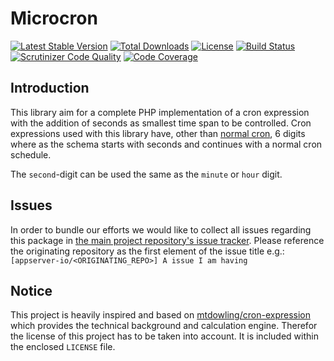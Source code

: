 # Microcron

[![Latest Stable Version](https://img.shields.io/packagist/v/appserver-io/microcron.svg?style=flat-square)](https://packagist.org/packages/appserver-io/microcron) 
 [![Total Downloads](https://img.shields.io/packagist/dt/appserver-io/microcron.svg?style=flat-square)](https://packagist.org/packages/appserver-io/microcron)
 [![License](https://img.shields.io/packagist/l/appserver-io/microcron.svg?style=flat-square)](https://packagist.org/packages/appserver-io/microcron)
 [![Build Status](https://img.shields.io/travis/appserver-io/microcron/master.svg?style=flat-square)](http://travis-ci.org/appserver-io/microcron)
 [![Scrutinizer Code Quality](https://img.shields.io/scrutinizer/g/appserver-io/microcron/master.svg?style=flat-square)](https://scrutinizer-ci.com/g/appserver-io/microcron/?branch=master)
 [![Code Coverage](https://img.shields.io/scrutinizer/coverage/g/appserver-io/microcron/master.svg?style=flat-square)](https://scrutinizer-ci.com/g/appserver-io/microcron/?branch=master)

## Introduction

This library aim for a complete PHP implementation of a cron expression with the addition of seconds as smallest time span to be controlled.
Cron expressions used with this library have, other than [normal cron](https://en.wikipedia.org/wiki/Cron), 6 digits where as the schema starts with seconds and continues with a normal cron schedule.

The `second`-digit can be used the same as the `minute` or `hour` digit.

## Issues

In order to bundle our efforts we would like to collect all issues regarding this package in [the main project repository's issue tracker](https://github.com/appserver-io/appserver/issues).
Please reference the originating repository as the first element of the issue title e.g.:
`[appserver-io/<ORIGINATING_REPO>] A issue I am having`

## Notice

This project is heavily inspired and based on [mtdowling/cron-expression](https://github.com/mtdowling/cron-expression) which provides the technical background and calculation engine.
Therefor the license of this project has to be taken into account.
It is included within the enclosed `LICENSE` file.
